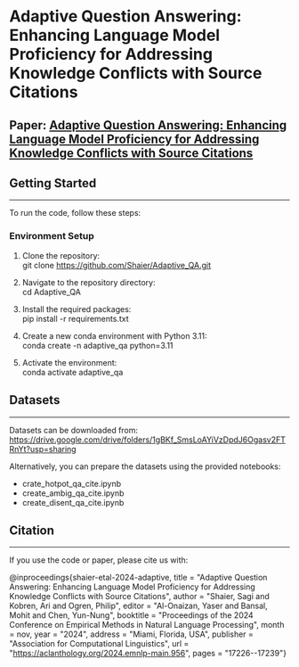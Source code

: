 # Adaptive Question Answering: Enhancing Language Model Proficiency for Addressing Knowledge Conflicts with Source Citations 
## Paper: [Adaptive Question Answering: Enhancing Language Model Proficiency for Addressing Knowledge Conflicts with Source Citations](https://arxiv.org/pdf/2410.04241)

## Getting Started 
--------------- 
To run the code, follow these steps:


### Environment Setup 
1. Clone the repository:  
git clone https://github.com/Shaier/Adaptive_QA.git 

2. Navigate to the repository directory:  
cd Adaptive_QA 

3. Install the required packages:  
pip install -r requirements.txt 

4. Create a new conda environment with Python 3.11:  
conda create -n adaptive_qa python=3.11 

5. Activate the environment:  
conda activate adaptive_qa 


## Datasets 
------------ 
Datasets can be downloaded from: https://drive.google.com/drive/folders/1gBKf_SmsLoAYiVzDpdJ6Ogasv2FTRnYt?usp=sharing


Alternatively, you can prepare the datasets using the provided notebooks: 
* crate_hotpot_qa_cite.ipynb 
* create_ambig_qa_cite.ipynb 
* create_disent_qa_cite.ipynb

## Citation 
------------ 
If you use the code or paper, please cite us with: 

@inproceedings{shaier-etal-2024-adaptive,
    title = "Adaptive Question Answering: Enhancing Language Model Proficiency for Addressing Knowledge Conflicts with Source Citations",
    author = "Shaier, Sagi  and
      Kobren, Ari  and
      Ogren, Philip",
    editor = "Al-Onaizan, Yaser  and
      Bansal, Mohit  and
      Chen, Yun-Nung",
    booktitle = "Proceedings of the 2024 Conference on Empirical Methods in Natural Language Processing",
    month = nov,
    year = "2024",
    address = "Miami, Florida, USA",
    publisher = "Association for Computational Linguistics",
    url = "https://aclanthology.org/2024.emnlp-main.956",
    pages = "17226--17239"}
